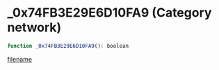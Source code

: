 # _0x74FB3E29E6D10FA9 (Category network)

```js
function _0x74FB3E29E6D10FA9(): boolean
```

[filename](_0x74FB3E29E6D10FA9_m.md ':include')